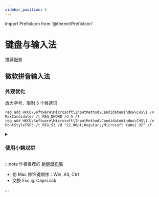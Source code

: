 ```yaml
---
sidebar_position: 6
---
```


import PrefixIcon from '@theme/PrefixIcon'

# 键盘与输入法

推荐配置

## 微软拼音输入法

 <PrefixIcon cmd >

### 外观优化

</PrefixIcon>

放大字号、限制 5 个候选词

```batch
reg add HKCU\Software\Microsoft\InputMethod\CandidateWindow\CHS\1 /v MaxCandidates /t REG_DWORD /d 5 /f
reg add HKCU\Software\Microsoft\InputMethod\CandidateWindow\CHS\1 /v FontStyleTSF3 /t REG_SZ /d "22.00pt;Regular;;Microsoft YaHei UI" /f

```

 <details className="let-details-to-gray" ><summary>

### 使用小鹤双拼

</summary>

 <PrefixIcon cmd >

来自知乎知识分享：[双拼的好处](https://www.zhihu.com/question/21449398)
与 [练习方法](https://www.zhihu.com/question/311394000)

</PrefixIcon>

```batch
reg add "HKCU\SOFTWARE\Microsoft\InputMethod\Settings\CHS" /v "EnableExtraDomainType" /t REG_DWORD /f /d 1
reg add "HKCU\SOFTWARE\Microsoft\InputMethod\Settings\CHS" /v "Enable Double Pinyin" /t REG_DWORD /f /d 1
reg add "HKCU\SOFTWARE\Microsoft\InputMethod\Settings\CHS" /v "DoublePinyinScheme" /t REG_DWORD /f /d 10
reg add "HKCU\SOFTWARE\Microsoft\InputMethod\Settings\CHS" /v "UserDefinedDoublePinyinScheme0" /t REG_SZ /f /d "小鹤双拼*2*^*iuvdjhcwfg^xmlnpbksqszxkrltvyovt"

```

</details>

:::note 作者推荐的 <a href="/docs/devenv/keymap#windows" target="_blank">新键盘布局</a>

- 仿 Mac 修饰键顺序：Win, Alt, Ctrl
- 交换 Esc 与 CapsLock

:::
